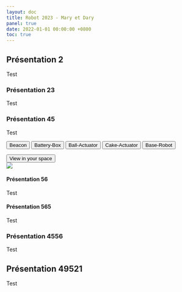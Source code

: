 ```yaml
---
layout: doc
title: Robot 2023 - Mary et Dary
panel: true
date: 2022-01-01 00:00:00 +0800
toc: true
---
```


## Présentation 2

Test 

### Présentation 23

Test

### Présentation 45

Test


<model-viewer src="robot-mary.glb" ar ar-modes="webxr scene-viewer quick-look" camera-controls poster="poster.webp"
    shadow-intensity="1" exposure="2" auto-rotate camera-orbit="-95deg 74.09deg 1.058m" field-of-view="30deg">
    <button onclick="location.href='../beacon'" class="Hotspot" slot="hotspot-3"
        data-position="-0.04121248231548713m 0.36198707310934775m -0.0006178469385729191m"
        data-normal="-0.8660253380257722m -1.4106717804405923e-8m -0.500000113897334m"
        data-visibility-attribute="visible">
        <div class="HotspotAnnotation">Beacon</div>
    </button>
    <button conclick="location.href='../battery-box'" class="Hotspot" slot="hotspot-5"
        data-position="0.10645253121926604m 0.1950738811216276m 0.06161888774940195m" data-normal="1m 0m 0m"
        data-visibility-attribute="visible">
        <div class="HotspotAnnotation">Battery-Box</div>
    </button>
    <button onclick="location.href='../vacuum-ball'" class="Hotspot" slot="hotspot-6"
        data-position="-0.13638474386984212m 0.10155602860080451m 0.07716498533864533m"
        data-normal="0.08443937118529297m 0.0036049513467420404m -0.9964220977676177m"
        data-visibility-attribute="visible">
        <div class="HotspotAnnotation">Ball-Actuator</div>
    </button>
    <button onclick="location.href='../cake-actuator'" class="Hotspot" slot="hotspot-10"
        data-position="-0.1559047013593713m 0.011675476663059285m -0.01458321241847093m"
        data-normal="0.11914522106712913m 0m 0.9928768384330783m" data-visibility-attribute="visible">
        <div class="HotspotAnnotation">Cake-Actuator</div>
    </button>
    <button onclick="location.href='../robot-base'" class="Hotspot" slot="hotspot-11"
        data-position="-0.07282751691815352m 0.3230000019334171m 0.03776731903665885m" data-normal="0m 1m 0m"
        data-visibility-attribute="visible">
        <div class="HotspotAnnotation">Base-Robot</div>
    </button>
    <div class="progress-bar hide" slot="progress-bar">
        <div class="update-bar"></div>
    </div>
    <button slot="ar-button" id="ar-button">
        View in your space
    </button>
    <div id="ar-prompt">
        <img src="https://modelviewer.dev/shared-assets/icons/hand.png">
    </div>
</model-viewer>

#### Présentation 56

Test

#### Présentation 565

Test

### Présentation 4556

Test

## Présentation 49521

Test